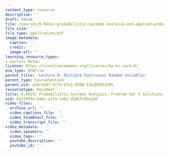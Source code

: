 ```yaml
---
content_type: resource
description: ''
draft: false
file: /courses/6-041sc-probabilistic-systems-analysis-and-applied-probability-fall-2013/65274f6aba8ca1fa1a62d106fcbba2a6_MIT6_041SCF13_assn05_sol.pdf
file_size: ''
file_type: application/pdf
image_metadata:
  caption: ''
  credit: ''
  image-alt: ''
learning_resource_types:
- Lecture Notes
license: https://creativecommons.org/licenses/by-nc-sa/4.0/
ocw_type: OCWFile
parent_title: 'Lecture 9: Multiple Continuous Random Variables'
parent_type: CourseSection
parent_uid: a18c5ed7-4174-bfa2-8380-13a303933305
resourcetype: Document
title: 6.041SC Probabilistic Systems Analysis, Problem Set 5 Solutions
uid: 65274f6a-ba8c-a1fa-1a62-d106fcbba2a6
video_files:
  archive_url: ''
  video_captions_file: ''
  video_thumbnail_file: ''
  video_transcript_file: ''
video_metadata:
  video_speakers: ''
  video_tags: ''
  youtube_description: ''
  youtube_id: ''
---
```

